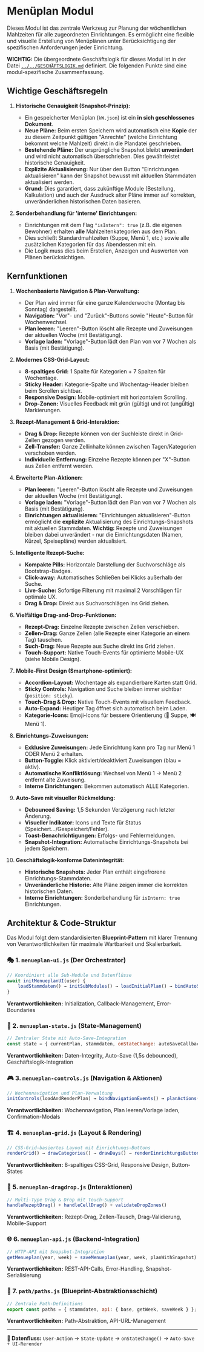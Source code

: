 # Menüplan Modul

Dieses Modul ist das zentrale Werkzeug zur Planung der wöchentlichen Mahlzeiten für alle zugeordneten Einrichtungen. Es ermöglicht eine flexible und visuelle Erstellung von Menüplänen unter Berücksichtigung der spezifischen Anforderungen jeder Einrichtung.

**WICHTIG:** Die übergeordnete Geschäftslogik für dieses Modul ist in der Datei [`../../GESCHÄFTSLOGIK.md`](../../GESCHÄFTSLOGIK.md) definiert. Die folgenden Punkte sind eine modul-spezifische Zusammenfassung.

## Wichtige Geschäftsregeln

1.  **Historische Genauigkeit (Snapshot-Prinzip):**
    *   Ein gespeicherter Menüplan (`kW.json`) ist ein **in sich geschlossenes Dokument**.
    *   **Neue Pläne:** Beim ersten Speichern wird automatisch eine **Kopie** der zu diesem Zeitpunkt gültigen "Anrechte" (welche Einrichtung bekommt welche Mahlzeit) direkt in die Plandatei geschrieben.
    *   **Bestehende Pläne:** Der ursprüngliche Snapshot bleibt **unverändert** und wird nicht automatisch überschrieben. Dies gewährleistet historische Genauigkeit.
    *   **Explizite Aktualisierung:** Nur über den Button "Einrichtungen aktualisieren" kann der Snapshot bewusst mit aktuellen Stammdaten aktualisiert werden.
    *   **Grund:** Dies garantiert, dass zukünftige Module (Bestellung, Kalkulation) und auch der Ausdruck alter Pläne immer auf korrekten, unveränderlichen historischen Daten basieren.

2.  **Sonderbehandlung für 'interne' Einrichtungen:**
    *   Einrichtungen mit dem Flag `"isIntern": true` (z.B. die eigenen Bewohner) erhalten **alle** Mahlzeitenkategorien aus dem Plan.
    *   Dies schließt Standardmahlzeiten (Suppe, Menü 1, etc.) sowie alle zusätzlichen Kategorien für das Abendessen mit ein.
    *   Die Logik muss dies beim Erstellen, Anzeigen und Auswerten von Plänen berücksichtigen.

## Kernfunktionen

1.  **Wochenbasierte Navigation & Plan-Verwaltung:**
    *   Der Plan wird immer für eine ganze Kalenderwoche (Montag bis Sonntag) dargestellt.
    *   **Navigation:** "Vor"- und "Zurück"-Buttons sowie "Heute"-Button für Wochenwechsel.
    *   **Plan leeren:** "Leeren"-Button löscht alle Rezepte und Zuweisungen der aktuellen Woche (mit Bestätigung).
    *   **Vorlage laden:** "Vorlage"-Button lädt den Plan von vor 7 Wochen als Basis (mit Bestätigung).

2.  **Modernes CSS-Grid-Layout:**
    *   **8-spaltiges Grid:** 1 Spalte für Kategorien + 7 Spalten für Wochentage.
    *   **Sticky Header:** Kategorie-Spalte und Wochentag-Header bleiben beim Scrollen sichtbar.
    *   **Responsive Design:** Mobile-optimiert mit horizontalem Scrolling.
    *   **Drop-Zonen:** Visuelles Feedback mit grün (gültig) und rot (ungültig) Markierungen.

3.  **Rezept-Management & Grid-Interaktion:**
    *   **Drag & Drop:** Rezepte können von der Suchleiste direkt in Grid-Zellen gezogen werden.
    *   **Zell-Transfer:** Ganze Zellinhalte können zwischen Tagen/Kategorien verschoben werden.
    *   **Individuelle Entfernung:** Einzelne Rezepte können per "X"-Button aus Zellen entfernt werden.

4.  **Erweiterte Plan-Aktionen:**
    *   **Plan leeren:** "Leeren"-Button löscht alle Rezepte und Zuweisungen der aktuellen Woche (mit Bestätigung).
    *   **Vorlage laden:** "Vorlage"-Button lädt den Plan von vor 7 Wochen als Basis (mit Bestätigung).
    *   **Einrichtungen aktualisieren:** "Einrichtungen aktualisieren"-Button ermöglicht die **explizite** Aktualisierung des Einrichtungs-Snapshots mit aktuellen Stammdaten. **Wichtig:** Rezepte und Zuweisungen bleiben dabei unverändert - nur die Einrichtungsdaten (Namen, Kürzel, Speisepläne) werden aktualisiert.

5.  **Intelligente Rezept-Suche:**
    *   **Kompakte Pills:** Horizontale Darstellung der Suchvorschläge als Bootstrap-Badges.
    *   **Click-away:** Automatisches Schließen bei Klicks außerhalb der Suche.
    *   **Live-Suche:** Sofortige Filterung mit maximal 2 Vorschlägen für optimale UX.
    *   **Drag & Drop:** Direkt aus Suchvorschlägen ins Grid ziehen.

6.  **Vielfältige Drag-and-Drop-Funktionen:**
    *   **Rezept-Drag:** Einzelne Rezepte zwischen Zellen verschieben.
    *   **Zellen-Drag:** Ganze Zellen (alle Rezepte einer Kategorie an einem Tag) tauschen.
    *   **Such-Drag:** Neue Rezepte aus Suche direkt ins Grid ziehen.
    *   **Touch-Support:** Native Touch-Events für optimierte Mobile-UX (siehe Mobile Design).

7.  **Mobile-First Design (Smartphone-optimiert):**
    *   **Accordion-Layout:** Wochentage als expandierbare Karten statt Grid.
    *   **Sticky Controls:** Navigation und Suche bleiben immer sichtbar (`position: sticky`).
    *   **Touch-Drag & Drop:** Native Touch-Events mit visuellem Feedback.
    *   **Auto-Expand:** Heutiger Tag öffnet sich automatisch beim Laden.
    *   **Kategorie-Icons:** Emoji-Icons für bessere Orientierung (🍲 Suppe, 🍽️ Menü 1).

8.  **Einrichtungs-Zuweisungen:**
    *   **Exklusive Zuweisungen:** Jede Einrichtung kann pro Tag nur Menü 1 ODER Menü 2 erhalten.
    *   **Button-Toggle:** Klick aktiviert/deaktiviert Zuweisungen (blau = aktiv).
    *   **Automatische Konfliktlösung:** Wechsel von Menü 1 → Menü 2 entfernt alte Zuweisung.
    *   **Interne Einrichtungen:** Bekommen automatisch ALLE Kategorien.

9.  **Auto-Save mit visueller Rückmeldung:**
    *   **Debounced Saving:** 1,5 Sekunden Verzögerung nach letzter Änderung.
    *   **Visueller Indikator:** Icons und Texte für Status (Speichert.../Gespeichert/Fehler).
    *   **Toast-Benachrichtigungen:** Erfolgs- und Fehlermeldungen.
    *   **Snapshot-Integration:** Automatische Einrichtungs-Snapshots bei jedem Speichern.

10. **Geschäftslogik-konforme Datenintegrität:**
    *   **Historische Snapshots:** Jeder Plan enthält eingefrorene Einrichtungs-Stammdaten.
    *   **Unveränderliche Historie:** Alte Pläne zeigen immer die korrekten historischen Daten.
    *   **Interne Einrichtungen:** Sonderbehandlung für `isIntern: true` Einrichtungen.

## Architektur & Code-Struktur

Das Modul folgt dem standardisierten **Blueprint-Pattern** mit klarer Trennung von Verantwortlichkeiten für maximale Wartbarkeit und Skalierbarkeit.

### **🎭 1. `menueplan-ui.js` (Der Orchestrator)**
```javascript
// Koordiniert alle Sub-Module und Datenflüsse
await initMenueplanUI(user) {
    loadStammdaten() → initSubModules() → loadInitialPlan() → bindAutoSave()
}
```
**Verantwortlichkeiten:** Initialization, Callback-Management, Error-Boundaries

### **🧠 2. `menueplan-state.js` (State-Management)**
```javascript
// Zentraler State mit Auto-Save-Integration
const state = { currentPlan, stammdaten, onStateChange: autoSaveCallback };
```
**Verantwortlichkeiten:** Daten-Integrity, Auto-Save (1,5s debounced), Geschäftslogik-Integration

### **🎮 3. `menueplan-controls.js` (Navigation & Aktionen)**
```javascript
// Wochennavigation und Plan-Verwaltung
initControls(loadAndRenderPlan) → bindNavigationEvents() → planActions()
```
**Verantwortlichkeiten:** Wochennavigation, Plan leeren/Vorlage laden, Confirmation-Modals

### **🏗️ 4. `menueplan-grid.js` (Layout & Rendering)**
```javascript
// CSS-Grid-basiertes Layout mit Einrichtungs-Buttons
renderGrid() → drawCategories() → drawDays() → renderEinrichtungsButtons()
```
**Verantwortlichkeiten:** 8-spaltiges CSS-Grid, Responsive Design, Button-States

### **🎯 5. `menueplan-dragdrop.js` (Interaktionen)**
```javascript
// Multi-Type Drag & Drop mit Touch-Support
handleRezeptDrag() + handleCellDrag() + validateDropZones()
```
**Verantwortlichkeiten:** Rezept-Drag, Zellen-Tausch, Drag-Validierung, Mobile-Support

### **🌐 6. `menueplan-api.js` (Backend-Integration)**
```javascript
// HTTP-API mit Snapshot-Integration
getMenueplan(year, week) + saveMenueplan(year, week, planWithSnapshot)
```
**Verantwortlichkeiten:** REST-API-Calls, Error-Handling, Snapshot-Serialisierung

### **📁 7. `path/paths.js` (Blueprint-Abstraktionsschicht)**
```javascript
// Zentrale Path-Definitions
export const paths = { stammdaten, api: { base, getWeek, saveWeek } };
```
**Verantwortlichkeiten:** Path-Abstraktion, API-URL-Management

---

**🔗 Datenfluss:** `User-Action` → `State-Update` → `onStateChange()` → `Auto-Save + UI-Rerender` 
